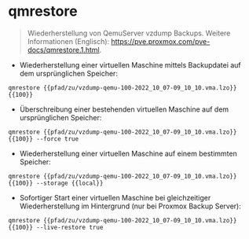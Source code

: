 # qmrestore

> Wiederherstellung von QemuServer vzdump Backups.
> Weitere Informationen (Englisch): <https://pve.proxmox.com/pve-docs/qmrestore.1.html>.

- Wiederherstellung einer virtuellen Maschine mittels Backupdatei auf dem ursprünglichen Speicher:

`qmrestore {{pfad/zu/vzdump-qemu-100-2022_10_07-09_10_10.vma.lzo}} {{100}}`

- Überschreibung einer bestehenden virtuellen Maschine auf dem ursprünglichen Speicher:

`qmrestore {{pfad/zu/vzdump-qemu-100-2022_10_07-09_10_10.vma.lzo}} {{100}} --force true`

- Wiederherstellung einer virtuellen Maschine auf einem bestimmten Speicher:

`qmrestore {{pfad/zu/vzdump-qemu-100-2022_10_07-09_10_10.vma.lzo}} {{100}} --storage {{local}}`

- Sofortiger Start einer virtuellen Maschine bei gleichzeitiger Wiederherstellung im Hintergrund (nur bei Proxmox Backup Server):

`qmrestore {{pfad/zu/vzdump-qemu-100-2022_10_07-09_10_10.vma.lzo}} {{100}} --live-restore true`
